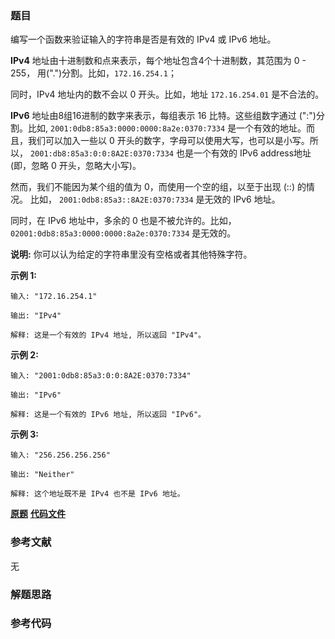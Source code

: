 ### 题目
编写一个函数来验证输入的字符串是否是有效的 IPv4 或 IPv6 地址。

**IPv4**  地址由十进制数和点来表示，每个地址包含4个十进制数，其范围为 0 - 255， 用(".")分割。比如，`172.16.254.1`；

同时，IPv4 地址内的数不会以 0 开头。比如，地址 `172.16.254.01` 是不合法的。

**IPv6**  地址由8组16进制的数字来表示，每组表示 16 比特。这些组数字通过 (":")分割。比如,
`2001:0db8:85a3:0000:0000:8a2e:0370:7334` 是一个有效的地址。而且，我们可以加入一些以 0
开头的数字，字母可以使用大写，也可以是小写。所以， `2001:db8:85a3:0:0:8A2E:0370:7334` 也是一个有效的 IPv6
address地址 (即，忽略 0 开头，忽略大小写)。

然而，我们不能因为某个组的值为 0，而使用一个空的组，以至于出现 (::) 的情况。 比如，
`2001:0db8:85a3::8A2E:0370:7334` 是无效的 IPv6 地址。

同时，在 IPv6 地址中，多余的 0 也是不被允许的。比如， `02001:0db8:85a3:0000:0000:8a2e:0370:7334`
是无效的。

**说明:**  你可以认为给定的字符串里没有空格或者其他特殊字符。

**示例 1:**

    
    
    输入: "172.16.254.1"
    
    输出: "IPv4"
    
    解释: 这是一个有效的 IPv4 地址, 所以返回 "IPv4"。
    

**示例 2:**

    
    
    输入: "2001:0db8:85a3:0:0:8A2E:0370:7334"
    
    输出: "IPv6"
    
    解释: 这是一个有效的 IPv6 地址, 所以返回 "IPv6"。
    

**示例 3:**

    
    
    输入: "256.256.256.256"
    
    输出: "Neither"
    
    解释: 这个地址既不是 IPv4 也不是 IPv6 地址。
    

 **[原题](https://leetcode-cn.com/problems/validate-ip-address/)**    **[代码文件]()**


### 参考文献
无

### 解题思路




### 参考代码

```go


```




